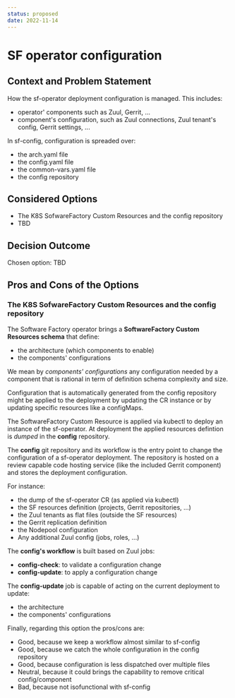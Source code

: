 ```yaml
---
status: proposed
date: 2022-11-14
---
```


# SF operator configuration

## Context and Problem Statement

How the sf-operator deployment configuration is managed. This includes:

- operator' components such as Zuul, Gerrit, ...
- component's configuration, such as Zuul connections, Zuul tenant's config, Gerrit settings, ...

In sf-config, configuration is spreaded over:

- the arch.yaml file
- the config.yaml file
- the common-vars.yaml file
- the config repository


## Considered Options

* The K8S SofwareFactory Custom Resources and the config repository
* TBD

## Decision Outcome

Chosen option: TBD

## Pros and Cons of the Options

### The K8S SofwareFactory Custom Resources and the config repository

The Software Factory operator brings a **SoftwareFactory Custom Resources schema** that
define:

- the architecture (which components to enable)
- the components' configurations

We mean by *components' configurations* any configuration needed by a component that
is rational in term of definition schema complexity and size.

Configuration that is automatically generated from the config repository might be
applied to the deployment by updating the CR instance or by updating specific
resources like a configMaps.

The SoftwareFactory Custom Resource is applied via kubectl to deploy an instance
of the sf-operator. At deployment the applied resources defintion is *dumped* in
the **config** repository.

The **config** git repository and its workflow is the entry point to change the configuration
of a sf-operator deployment. The repository is hosted on a review capable code hosting
service (like the included Gerrit component) and stores the deployment configuration.

For instance:

- the dump of the sf-operator CR (as applied via kubectl)
- the SF resources definition (projects, Gerrit repositories, ...)
- the Zuul tenants as flat files (outside the SF resources)
- the Gerrit replication definition
- the Nodepool configuration
- Any additional Zuul config (jobs, roles, ...)

The **config's workflow** is built based on Zuul jobs:

- **config-check**: to validate a configuration change
- **config-update**: to apply a configuration change

The **config-update** job is capable of acting on the current deployment to update:

- the architecture
- the components' configurations

Finally, regarding this option the pros/cons are:

* Good, because we keep a workflow almost similar to sf-config
* Good, because we catch the whole configuration in the config repository
* Good, because configuration is less dispatched over multiple files
* Neutral, because it could brings the capability to remove critical config/component
* Bad, because not isofunctional with sf-config
